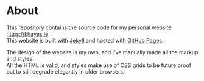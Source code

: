 # About

This repository contains the source code for my personal website https://khayes.ie  
This website is built with [Jekyll](https://jekyllrb.com) and hosted with [GitHub Pages](https://pages.github.com/).  

The design of the website is my own, and I've manually made all the markup and styles.  
All the HTML is valid, and styles make use of CSS grids to be future proof but to still degrade elegantly in older browsers.
